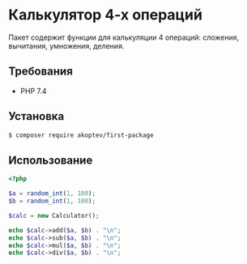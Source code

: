 # Калькулятор 4-х операций

Пакет содержит функции для калькуляции 4 операций: сложения, вычитания, умножения, деления.

## Требования

- PHP 7.4

## Установка

```bash
$ composer require akoptev/first-package
```

## Использование

```php
<?php

$a = random_int(1, 100);
$b = random_int(1, 100);

$calc = new Calculator();

echo $calc->add($a, $b) . "\n";
echo $calc->sub($a, $b) . "\n";
echo $calc->mul($a, $b) . "\n";
echo $calc->div($a, $b) . "\n";
```

